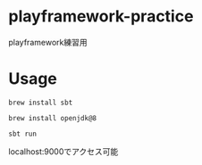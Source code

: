# playframework-practice
playframework練習用

# Usage
```
brew install sbt
```
```
brew install openjdk@8
```
```
sbt run
```

localhost:9000でアクセス可能